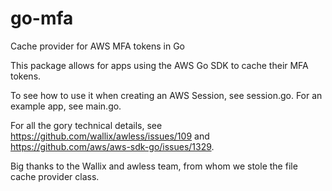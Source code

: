 # go-mfa
Cache provider for AWS MFA tokens in Go

This package allows for apps using the AWS Go SDK to cache their MFA tokens.

To see how to use it when creating an AWS Session, see session.go. For an example app, see main.go.

For all the gory technical details, see https://github.com/wallix/awless/issues/109 and
https://github.com/aws/aws-sdk-go/issues/1329.

Big thanks to the Wallix and awless team, from whom we stole the file cache provider class.
